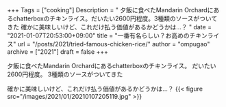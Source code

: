 +++
Tags = ["cooking"]
Description = " 夕飯に食べたMandarin Orchardにあるchatterboxのチキンライス。だいたい2600円程度。3種類のソースがついてきた  確かに美味しいけど、これだけ払う価値があるかどうかは…？ "
date = "2021-01-07T20:53:00+09:00"
title = "一番有名らしい？お高めのチキンライス"
url = "/posts/2021/tried-famous-chicken-rice/"
author = "ompugao"
archive = ["2021"]
draft = false
+++

<body>
<p>夕飯に食べたMandarin Orchardにあるchatterboxのチキンライス。
だいたい2600円程度。
3種類のソースがついてきた</p>

<p>確かに美味しいけど、これだけ払う価値があるかどうかは…？
{{< figure src="/images/2021/01/20210107205119.jpg" >}}
</p>
</body>
